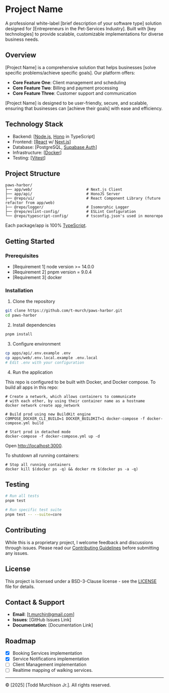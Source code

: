 # Project Name

A professional white-label [brief description of your software type] solution designed for [Entrepreneurs in the Pet-Services Industry]. Built with [key technologies] to provide scalable, customizable implementations for diverse business needs.

## Overview

[Project Name] is a comprehensive solution that helps businesses [solve specific problems/achieve specific goals]. Our platform offers:

- **Core Feature One**: Client management and scheduling
- **Core Feature Two**: Billing and payment processing
- **Core Feature Three**: Customer support and communication

[Project Name] is designed to be user-friendly, secure, and scalable, ensuring that businesses can [achieve their goals] with ease and efficiency.

## Technology Stack

- Backend: [[Node.js](https://nodejs.org/en/), [Hono](https://hono.dev/) in TypeScript]
- Frontend: [[React](https://reactjs.org/) w/ [Next.js](https://nextjs.org/)]
- Database: [PostgreSQL, [Supabase Auth](https://supabase.com/auth)]
- Infrastructure: [[Docker](https://www.docker.com/)]
- Testing: [[Vitest](https://vitest.dev/)]

## Project Structure

```
paws-harbor/
├── app/web/                        # Next.js Client
├── app/api/                        # HonoJS Server
├── @repo/ui/                       # React Component Library (future refactor from app/web)
├── @repo/logger/                   # Isomorphic Logger
├── @repo/eslint-config/            # ESLint Configuration
└── @repo/typescript-config/        # tsconfig.json's used in monorepo
```

Each package/app is 100% [TypeScript](https://www.typescriptlang.org/).

## Getting Started

### Prerequisites

- [Requirement 1] node version >= 14.0.0
- [Requirement 2] pnpm version = 9.0.4
- [Requirement 3] docker

### Installation

1. Clone the repository

```bash
git clone https://github.com/t-murch/paws-harbor.git
cd paws-harbor
```

2. Install dependencies

```bash
pnpm install
```

3. Configure environment

```bash
cp apps/api/.env.example .env
cp apps/web/.env.local.example .env.local
# Edit .env with your configuration
```

4. Run the application

This repo is configured to be built with Docker, and Docker compose. To build all apps in this repo:

```
# Create a network, which allows containers to communicate
# with each other, by using their container name as a hostname
docker network create app_network

# Build prod using new BuildKit engine
COMPOSE_DOCKER_CLI_BUILD=1 DOCKER_BUILDKIT=1 docker-compose -f docker-compose.yml build

# Start prod in detached mode
docker-compose -f docker-compose.yml up -d
```

Open <http://localhost:3000>.

To shutdown all running containers:

```
# Stop all running containers
docker kill $(docker ps -q) && docker rm $(docker ps -a -q)
```

## Testing

```bash
# Run all tests
pnpm test

# Run specific test suite
pnpm test -- --suite=core
```

## Contributing

While this is a proprietary project, I welcome feedback and discussions through issues. Please read our [Contributing Guidelines](CONTRIBUTING.md) before submitting any issues.

## License

This project is licensed under a BSD-3-Clause license - see the [LICENSE](LICENSE) file for details.

## Contact & Support

- **Email**: [t.murchjr@gmail.com]
- **Issues**: [GitHub Issues Link]
- **Documentation**: [Documentation Link]

## Roadmap

- [x] Booking Services implementation
- [x] Service Notifications implementation
- [ ] Client Management implementation
- [ ] Realtime mapping of walking services.

---

© [2025] [Todd Murchison Jr.]. All rights reserved.

<!-- ## Configuration -->
<!---->
<!-- The system can be configured through: -->
<!---->
<!-- - Environment variables -->
<!-- - Configuration files -->
<!-- - API endpoints -->
<!---->
<!-- Key configuration options: -->
<!---->
<!-- - `OPTION_ONE`: Description of what this configures -->
<!-- - `OPTION_TWO`: Description of what this configures -->
<!---->
<!-- ## Documentation -->
<!---->
<!-- - [API Documentation](docs/api.md) -->
<!-- - [Configuration Guide](docs/configuration.md) -->
<!-- - [Deployment Guide](docs/deployment.md) -->
<!-- - [Client Implementation Guide](docs/client-implementation.md) -->
<!---->
<!---->
